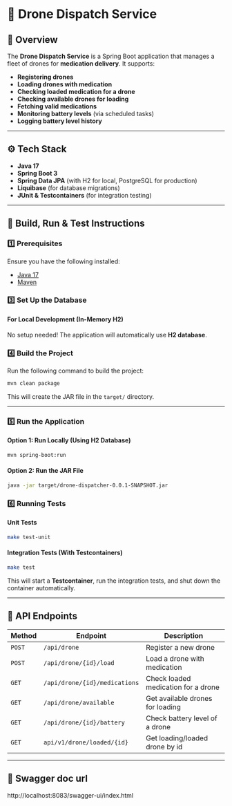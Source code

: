 # 🚀 Drone Dispatch Service

## 📌 Overview
The **Drone Dispatch Service** is a Spring Boot application that manages a fleet of drones for **medication delivery**. It supports:
- **Registering drones**
- **Loading drones with medication**
- **Checking loaded medication for a drone**
- **Checking available drones for loading**
- **Fetching valid medications**
- **Monitoring battery levels** (via scheduled tasks)
- **Logging battery level history**

---

## ⚙️ Tech Stack
- **Java 17**
- **Spring Boot 3**
- **Spring Data JPA** (with H2 for local, PostgreSQL for production)
- **Liquibase** (for database migrations)
- **JUnit & Testcontainers** (for integration testing)

---

## 🚀 Build, Run & Test Instructions

### **1️⃣ Prerequisites**
Ensure you have the following installed:
- [Java 17](https://adoptopenjdk.net/)
- [Maven](https://maven.apache.org/install.html)


### **3️⃣ Set Up the Database**
#### **For Local Development (In-Memory H2)**
No setup needed! The application will automatically use **H2 database**.

### **4️⃣ Build the Project**
Run the following command to build the project:
```sh
mvn clean package
```
This will create the JAR file in the `target/` directory.

---

### **5️⃣ Run the Application**
#### **Option 1: Run Locally (Using H2 Database)**
```sh
mvn spring-boot:run
```

#### **Option 2: Run the JAR File**
```sh
java -jar target/drone-dispatcher-0.0.1-SNAPSHOT.jar
```

### **6️⃣ Running Tests**
#### **Unit Tests**
```sh
make test-unit
```
#### **Integration Tests (With Testcontainers)**
```sh
make test
```
This will start a **Testcontainer**, run the integration tests, and shut down the container automatically.

---

## 📄 API Endpoints
| Method | Endpoint                      | Description                         |
|--------|-------------------------------|-------------------------------------|
| `POST` | `/api/drone`                  | Register a new drone                |
| `POST` | `/api/drone/{id}/load`        | Load a drone with medication        |
| `GET` | `/api/drone/{id}/medications` | Check loaded medication for a drone |
| `GET` | `/api/drone/available`        | Get available drones for loading    |
| `GET` | `/api/drone/{id}/battery`     | Check battery level of a drone      |
| `GET` | `api/v1/drone/loaded/{id}`    | Get loading/loaded drone by id      |

---

## 📄 Swagger doc url

http://localhost:8083/swagger-ui/index.html